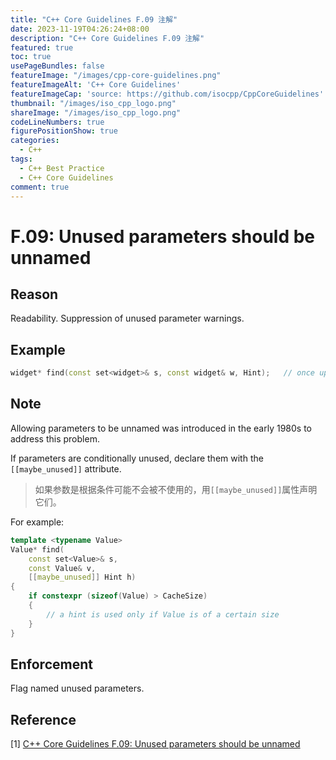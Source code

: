 ```yaml
---
title: "C++ Core Guidelines F.09 注解"
date: 2023-11-19T04:26:24+08:00
description: "C++ Core Guidelines F.09 注解"
featured: true
toc: true
usePageBundles: false
featureImage: "/images/cpp-core-guidelines.png"
featureImageAlt: 'C++ Core Guidelines'
featureImageCap: 'source: https://github.com/isocpp/CppCoreGuidelines'
thumbnail: "/images/iso_cpp_logo.png"
shareImage: "/images/iso_cpp_logo.png"
codeLineNumbers: true
figurePositionShow: true
categories:
  - C++
tags:
  - C++ Best Practice
  - C++ Core Guidelines
comment: true
---
```


# F.09: Unused parameters should be unnamed

## Reason

Readability. Suppression of unused parameter warnings.

## Example

```c++
widget* find(const set<widget>& s, const widget& w, Hint);   // once upon a time, a hint was used
```

## Note

Allowing parameters to be unnamed was introduced in the early 1980s to address this problem.

If parameters are conditionally unused, declare them with the `[[maybe_unused]]` attribute.

>如果参数是根据条件可能不会被不使用的，用`[[maybe_unused]]`属性声明它们。

For example:

```c++
template <typename Value>
Value* find(
    const set<Value>& s,
    const Value& v,
    [[maybe_unused]] Hint h)
{
    if constexpr (sizeof(Value) > CacheSize)
    {
        // a hint is used only if Value is of a certain size
    }
}
```

## Enforcement

Flag named unused parameters.

## Reference

[1] [C++ Core Guidelines F.09: Unused parameters should be unnamed](https://isocpp.github.io/CppCoreGuidelines/CppCoreGuidelines#f9-unused-parameters-should-be-unnamed)
